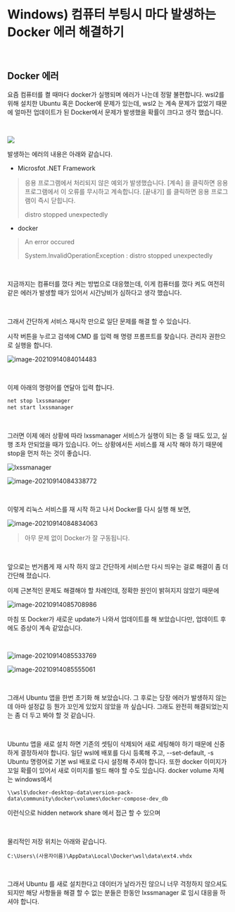 

# Windows) 컴퓨터 부팅시 마다 발생하는 Docker 에러 해결하기

​	

## Docker 에러 

요즘 컴퓨터를 켤 때마다 docker가 실행되며 에러가 나는데 정말 불편합니다. wsl2를 위해 설치한 Ubuntu 혹은 Docker에 문제가 있는데, wsl2 는 계속 문제가 없었기 때문에 얼마전 업데이트가 된 Docker에서 문제가 발생했을 확률이 크다고 생각 했습니다.

​	

![](https://raw.githubusercontent.com/Shane-Park/markdownBlog/master/devops/docker/distro-error.assets/image-20210914091052614.webp)

발생하는 에러의 내용은 아래와 같습니다.

- Microsfot .NET Framework

>  응용 프로그램에서 처리되지 않은 예외가 발생했습니다. [계속] 을 클릭하면 응용 프로그램에서 이 오류를 무시하고 계속합니다. [끝내기] 를 클릭하면 응용 프로그램이 즉시 닫힙니다.
>
> distro stopped unexpectedly

- docker

> An error occured 
>
> System.InvalidOperationException : distro stopped unexpectedly

​	

지금까지는 컴퓨터를 껐다 켜는 방법으로 대응했는데, 이게 컴퓨터를 껐다 켜도 여전히 같은 에러가 발생할 때가 있어서 시간낭비가 심하다고 생각 했습니다.

​		

그래서 간단하게 서비스 재시작 만으로 일단 문제를 해결 할 수 있습니다.

시작 버튼을 누르고 검색에 CMD 를 입력 해 명령 프롬프트를 찾습니다. 관리자 권한으로 실행을 합니다.

![image-20210914084014483](https://raw.githubusercontent.com/Shane-Park/markdownBlog/master/devops/docker/distro-error.assets/image-20210914084014483.webp)

​	

이제 아래의 명령어를 연달아 입력 합니다.

```bash
net stop lxssmanager
net start lxssmanager
```

​	

그러면 이제 에러 상황에 따라 lxssmanager 서비스가 실행이 되는 중 일 때도 있고, 실행 조차 안되었을 때가 있습니다. 어느 상황에서든 서비스를 재 시작 해야 하기 때문에 stop을 먼저 하는 것이 좋습니다.

![lxssmanager](https://raw.githubusercontent.com/Shane-Park/markdownBlog/master/devops/docker/distro-error.assets/lxssmanager.webp)

![image-20210914084338772](https://raw.githubusercontent.com/Shane-Park/markdownBlog/master/devops/docker/distro-error.assets/image-20210914084338772.webp)

​	

이렇게 리눅스 서비스를 재 시작 하고 나서 Docker를 다시 실행 해 보면,

![image-20210914084834063](https://raw.githubusercontent.com/Shane-Park/markdownBlog/master/devops/docker/distro-error.assets/image-20210914084834063.webp)

> 아무 문제 없이 Docker가 잘 구동됩니다.

​		

앞으로는 번거롭게 재 시작 하지 않고 간단하게 서비스만 다시 띄우는 걸로 해결이 좀 더 간단해 졌습니다.

이제 근본적인 문제도 해결해야 할 차례인데, 정확한 원인이 밝혀지지 않았기 때문에

![image-20210914085708986](https://raw.githubusercontent.com/Shane-Park/markdownBlog/master/devops/docker/distro-error.assets/image-20210914085708986.webp)

마침 또 Docker가 새로운 update가 나와서 업데이트를 해 보았습니다만, 업데이트 후에도 증상이 계속 같았습니다.

​		

![image-20210914085533769](https://raw.githubusercontent.com/Shane-Park/markdownBlog/master/devops/docker/distro-error.assets/image-20210914085533769.webp)

![image-20210914085555061](https://raw.githubusercontent.com/Shane-Park/markdownBlog/master/devops/docker/distro-error.assets/image-20210914085555061.webp)

​	

그래서 Ubuntu 앱을 한번 초기화 해 보았습니다. 그 후로는 당장 에러가 발생하지 않는데 아마 설정값 등 뭔가 꼬인게 있었지 않았을 까 싶습니다. 그래도 완전히 해결되었는지는 좀 더 두고 봐야 할 것 같습니다.

​	

Ubuntu 앱을 새로 설치 하면 기존의 셋팅이 삭제되어 새로 세팅해야 하기 때문에 신중하게 결정하셔야 합니다. 일단 wsl에 배포를 다시 등록해 주고, --set-default, -s Ubuntu 명령어로 기본 wsl 배포로 다시 설정해 주셔야 합니다. 또한 docker 이미지가 꼬일 확률이 있어서 새로 이미지를 빌드 해야 할 수도 있습니다. docker volume 자체는 windows에서

```
\\wsl$\docker-desktop-data\version-pack-data\community\docker\volumes\docker-compose-dev_db
```

이런식으로 hidden network share 에서 접근 할 수 있으며 

​	

물리적인 저장 위치는 아래와 같습니다.

```
C:\Users\(사용자이름)\AppData\Local\Docker\wsl\data\ext4.vhdx
```

​	

그래서 Ubuntu 를 새로 설치한다고 데이터가 날라가진 않으니 너무 걱정하지 않으셔도 되지만 해당 사항들을 해결 할 수 없는 분들은 한동안 lxssmanager 로 임시 대응을 하셔야 합니다.

​	
